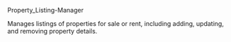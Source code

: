 Property_Listing-Manager

Manages listings of properties for sale or rent, including adding, updating, and removing property details.
